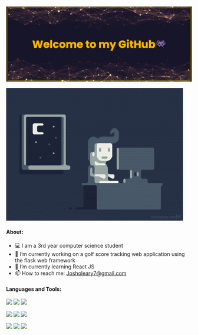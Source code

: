 ![Banner](banner(1).png)

![Programmer](programmer.gif)

         
#### About:

- 💻 I am a 3rd year computer science student
- 🔭 I’m currently working on a golf score tracking web application using the flask web framework
- 🌱 I’m currently learning React JS
- 📫 How to reach me: Josholeary7@gmail.com


#### Languages and Tools:

 <img height=75 src="https://cdn.jsdelivr.net/gh/devicons/devicon/icons/python/python-original-wordmark.svg" />   <img height=75 src="https://cdn.jsdelivr.net/gh/devicons/devicon/icons/java/java-original-wordmark.svg" />   <img height= 75 src="https://cdn.jsdelivr.net/gh/devicons/devicon/icons/c/c-original.svg" />

<img height=75 src="https://cdn.jsdelivr.net/gh/devicons/devicon/icons/html5/html5-original-wordmark.svg" />   <img height=75 src="https://cdn.jsdelivr.net/gh/devicons/devicon/icons/css3/css3-original-wordmark.svg" />   <img height=75 src="https://cdn.jsdelivr.net/gh/devicons/devicon/icons/javascript/javascript-original.svg" />  

<img height=75 src="https://cdn.jsdelivr.net/gh/devicons/devicon/icons/php/php-original.svg" />   <img height=75 src="https://cdn.jsdelivr.net/gh/devicons/devicon/icons/mongodb/mongodb-original-wordmark.svg" /> <img height=75 src="https://cdn.jsdelivr.net/gh/devicons/devicon/icons/mysql/mysql-original-wordmark.svg" />
          
          
          
          
          
          
          
          
          


          
          
  

